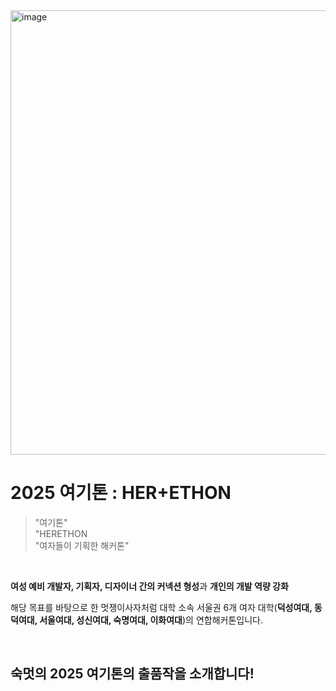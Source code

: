 <img width="2000" height="711" alt="image" src="https://github.com/user-attachments/assets/e8286c75-5948-4de6-a762-868a60d73d44" />

# **2025 여기톤 : HER+ETHON**

> "여기톤"
> <br>"HERETHON
> <br>"여자들이 기획한 해커톤"

<br>

**여성 예비 개발자, 기획자, 디자이너 간의 커넥션 형성**과 **개인의 개발 역량 강화**

해당 목표를 바탕으로 한 멋쟁이사자처럼 대학 소속 서울권 6개 여자 대학(**덕성여대, 동덕여대, 서울여대, 성신여대, 숙명여대, 이화여대**)의 연합해커톤입니다. <br>

<br>

## 숙멋의 2025 여기톤의 출품작을 소개합니다!
